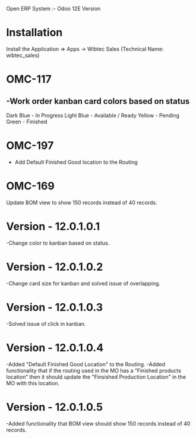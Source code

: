 Open ERP System :- Odoo 12E Version 

Installation 
============
Install the Application => Apps -> Wibtec Sales (Technical Name: wibtec_sales)

OMC-117
====================
-Work order kanban card colors based on status
-----------------------------------------------
Dark Blue - In Progress
Light Blue - Available / Ready
Yellow - Pending
Green - Finished

OMC-197 
===========
- Add Default Finished Good location to the Routing

OMC-169
===============
Update BOM view to show 150 records instead of 40 records.

Version - 12.0.1.0.1
======================
-Change color to kanban based on status.

Version - 12.0.1.0.2
====================
-Change card size for kanban and solved issue of overlapping.

Version - 12.0.1.0.3
====================
-Solved issue of click in kanban.

Version - 12.0.1.0.4
=====================
-Added "Default Finished Good Location" to the Routing.
-Added functionality that if the routing used in the MO has a “Finished products location”  then it should update the "Finsished Production Location" in the MO with this location.

Version - 12.0.1.0.5
====================
-Added functionality that BOM view should show 150 records instead of 40 records.